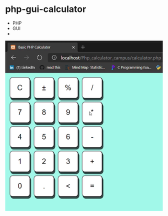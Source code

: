 # php-gui-calculator
- PHP
- GUI
-


![img](https://github.com/PadmaGnanapriya/php-gui-calculator/blob/master/php%20gui%20calculator.gif)
